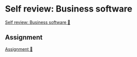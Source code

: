# Self review: Business software

[Self review: Business software 🔗](https://www.coursera.org/learn/introduction-to-computers-and-operating-systems-and-security/assignment-submission/utq8o/self-review-business-software)

## Assignment

[Assignment 🔗](https://www.coursera.org/learn/introduction-to-computers-and-operating-systems-and-security/assignment-submission/utq8o/self-review-business-software/attempt)
